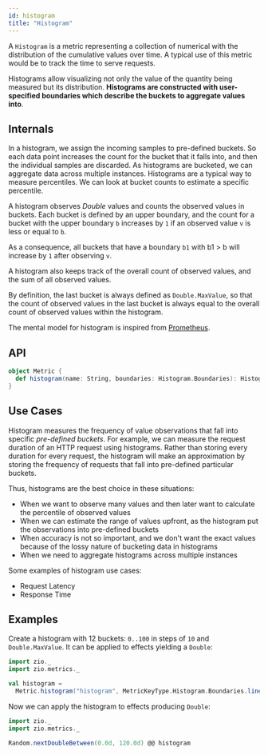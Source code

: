 ```yaml
---
id: histogram
title: "Histogram"
---
```


A `Histogram` is a metric representing a collection of numerical with the distribution of the cumulative values over time. A typical use of this metric would be to track the time to serve requests.

Histograms allow visualizing not only the value of the quantity being measured but its distribution. **Histograms are constructed with user-specified boundaries which describe the buckets to aggregate values into**.

## Internals

In a histogram, we assign the incoming samples to pre-defined buckets. So each data point increases the count for the bucket that it falls into, and then the individual samples are discarded. As histograms are bucketed, we can aggregate data across multiple instances. Histograms are a typical way to measure percentiles. We can look at bucket counts to estimate a specific percentile.

A histogram observes _Double_ values and counts the observed values in buckets. Each bucket is defined by an upper boundary, and the count for a bucket with the upper boundary `b` increases by `1` if an observed value `v` is less or
equal to `b`.

As a consequence, all buckets that have a boundary `b1` with b1 > b will increase by `1` after observing `v`.

A histogram also keeps track of the overall count of observed values, and the sum of all observed values.

By definition, the last bucket is always defined as `Double.MaxValue`, so that the count of observed values in the last bucket is always equal to the overall count of observed values within the histogram.

The mental model for histogram is inspired from [Prometheus](https://prometheus.io/docs/concepts/metric_types/#histogram).

## API

```scala
object Metric {
  def histogram(name: String, boundaries: Histogram.Boundaries): Histogram[Double] = ???
}
```

## Use Cases

Histogram measures the frequency of value observations that fall into specific _pre-defined buckets_. For example, we can measure the request duration of an HTTP request using histograms. Rather than storing every duration for every request, the histogram will make an approximation by storing the frequency of requests that fall into pre-defined particular buckets.

Thus, histograms are the best choice in these situations:

- When we want to observe many values and then later want to calculate the percentile of observed values
- When we can estimate the range of values upfront, as the histogram put the observations into pre-defined buckets
- When accuracy is not so important, and we don't want the exact values because of the lossy nature of bucketing data in histograms
- When we need to aggregate histograms across multiple instances

Some examples of histogram use cases:

- Request Latency
- Response Time

## Examples

Create a histogram with 12 buckets: `0..100` in steps of `10` and `Double.MaxValue`. It can be applied to effects yielding a `Double`:

```scala mdoc:silent:nest
import zio._
import zio.metrics._

val histogram =
  Metric.histogram("histogram", MetricKeyType.Histogram.Boundaries.linear(0, 10, 11))
```

Now we can apply the histogram to effects producing `Double`:

```scala mdoc:silent:nest
import zio._
import zio.metrics._

Random.nextDoubleBetween(0.0d, 120.0d) @@ histogram
```
